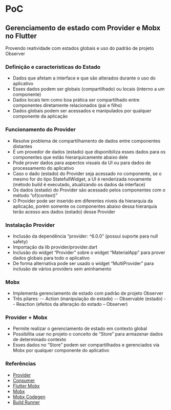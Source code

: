 # PoC
## Gerenciamento de estado com Provider e Mobx no Flutter

Provendo reatividade com estados globais e uso do padrão de projeto Observer

### Definição e características do Estado

- Dados que afetam a interface e que são alterados durante o uso do aplicativo
- Esses dados podem ser globais (compartilhado) ou locais (interno a um componente)
- Dados locais tem como boa prática ser compartilhado entre componentes diretamente relacionados (pai e filho)
- Dados globais podem ser acessados e manipulados por qualquer componente da aplicação

### Funcionamento do Provider

- Resolve problema de compartilhamento de dados entre componentes distantes
- É um provedor de dados (estado) que disponibiliza esses dados para os componentes que estão hierarquicamente abaixo dele
- Pode prover dados para aspectos visuais da UI ou para dados de processamento do aplicativo
- Caso o dado (estado) do Provider seja acessado no componente, se o mesmo for do tipo StatefullWidget, a UI é renderizada novamente (método build é executado, atualizando os dados da interface)
- Os dados (estado) do Provider são acessado pelos componentes com o método “of(context)”
- O Provider pode ser inserido em diferentes níveis da hierarquia da aplicação, porém somente os componentes abaixo dessa hierarquia terão acesso aos dados (estado) desse Provider

### Instalação Provider

- Inclusão da dependência “provider: ^6.0.0” (possui suporte para null safety)
- Importação da lib provider/provider.dart
- Inclusão do widget “Provider” sobre o widget “MaterialApp” para prover dados globais para todo o aplicativo
- De forma alternativa pode ser usado o widget “MultiProvider” para inclusão de vários providers sem aninhamento

### Mobx

- Implementa gerenciamento de estado com padrão de projeto Observer
- Três pilares:
    -- Action (manipulação do estado)
    -- Observable (estado)
    -- Reaction (efeitos da alteração do estado – Observer)

### Provider + Mobx

- Permite realizar o gerenciamento de estado em contexto global
- Possibilita usar no projeto o conceito de “Store” para armazenar dados de determinado contexto
- Esses dados no “Store” podem ser compartilhados e gerenciados via Mobx por qualquer componente do aplicativo

### Referências

- [Provider](https://pub.dev/documentation/provider/latest/)
- [Consumer](https://pub.dev/documentation/provider/latest/provider/Consumer-class.html)
- [Flutter Mobx](https://pub.dev/documentation/flutter_mobx/latest/)
- [Mobx](https://pub.dev/documentation/mobx/latest/)
- [Mobx Codegen](https://pub.dev/documentation/mobx_codegen/latest/)
- [Build Runner](https://pub.dev/documentation/build_runner/latest/)


